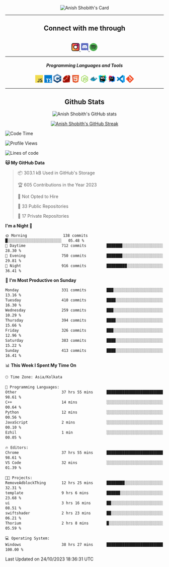<div align="center">

![Anish Shobith's Card](https://cardivo.vercel.app/api?name=Anish%20Shobith%20P%20S&description=Hi%20there%F0%9F%91%8B,%20I%20am%20a%2020-years-old.%20I%20am%20a%20Web%20and%20Application%20developer%20from%20India.%20Nice%20to%20meet%20you%20all.%20Looking%20forward%20to%20paritcipate%20with%20you.&image=https://i.imgur.com/WlQk3PY.jpg&&disableAnimation=true&site=https://anishshobithps.tech&pattern=plus&colorPattern=%23171616&backgroundColor=%231a1b26&instagram=anish_shobith&linkedin=Anish%20Shobith%20P%20S&fontColor=%23ffffff&iconColor=%23ffffff)

<hr>
 <h2> Connect with me through </h2>
<br>
<a href="https://www.instagram.com/anish_shobith/">
    <img alt="Anish Shobith's Instagram" width="25px" src="https://raw.githubusercontent.com/anishshobithps/anishshobithps/master/assets/socials/instagram.svg">
    </a>
    <a href="https://discord.gg/cWgDskT">
    <img alt="Anish Shobith's Discord", width="25px" src="https://raw.githubusercontent.com/anishshobithps/anishshobithps/master/assets/socials/discord.svg">
    </a>
    <a href="https://open.spotify.com/user/goshcrm0y9jzum2lffvu6f4hz">
    <img alt="Anish Shobith's Spotify", width="25px" src="https://raw.githubusercontent.com/anishshobithps/anishshobithps/master/assets/socials/spotify.svg">
    </a>
    <br>
    <hr>
    <h4> <i> Programming Languages and Tools </i> </h4>
    <img width="25px" src="https://raw.githubusercontent.com/anishshobithps/anishshobithps/master/assets/languages/javascript.svg">
    <img width="25px" src="https://raw.githubusercontent.com/anishshobithps/anishshobithps/master/assets/languages/typescript.svg">
    <img width="25px" src="https://raw.githubusercontent.com/anishshobithps/anishshobithps/master/assets/languages/cpp.svg">
    <img width="25px" src="https://raw.githubusercontent.com/anishshobithps/anishshobithps/master/assets/languages/ruby.svg">
    <img width="25px" src="https://raw.githubusercontent.com/anishshobithps/anishshobithps/master/assets/languages/html.svg">
    <img width="25px" src="https://raw.githubusercontent.com/anishshobithps/anishshobithps/master/assets/tools/nodejs.svg">
    <img width="25px" src="https://raw.githubusercontent.com/anishshobithps/anishshobithps/master/assets/tools/docker.svg">
    <img width="25px" src="https://raw.githubusercontent.com/anishshobithps/anishshobithps/master/assets/tools/webstorm.svg">
    <img width="25px" src="https://raw.githubusercontent.com/anishshobithps/anishshobithps/master/assets/tools/intellij.svg">
    <img width="25px" src="https://raw.githubusercontent.com/anishshobithps/anishshobithps/master/assets/tools/visualstudiocode.svg">
    <img width="25px" src="https://raw.githubusercontent.com/anishshobithps/anishshobithps/master/assets/tools/git.svg">
<hr>
 <h2> Github Stats </h2>

![Anish Shobith's GitHub stats](https://github-readme-stats-fk82.vercel.app/api?username=anishshobithps&show_icons=true&theme=tokyonight&count_private=true)

[![Anish Shobith's GitHub Streak](https://streak-stats.demolab.com?user=anishshobithps&theme=tokyonight&hide_border=true&border_radius=4.6)](https://git.io/streak-stats)

</div>

<!--START_SECTION:waka-->
![Code Time](http://img.shields.io/badge/Code%20Time-1%2C074%20hrs%2045%20mins-blue)

![Profile Views](http://img.shields.io/badge/Profile%20Views-21-blue)

![Lines of code](https://img.shields.io/badge/From%20Hello%20World%20I%27ve%20Written-555.3%20thousand%20lines%20of%20code-blue)

**🐱 My GitHub Data** 

> 📦 303.1 kB Used in GitHub's Storage 
 > 
> 🏆 605 Contributions in the Year 2023
 > 
> 🚫 Not Opted to Hire
 > 
> 📜 33 Public Repositories 
 > 
> 🔑 17 Private Repositories 
 > 
**I'm a Night 🦉** 

```text
🌞 Morning                138 commits         █░░░░░░░░░░░░░░░░░░░░░░░░   05.48 % 
🌆 Daytime                712 commits         ███████░░░░░░░░░░░░░░░░░░   28.30 % 
🌃 Evening                750 commits         ███████░░░░░░░░░░░░░░░░░░   29.81 % 
🌙 Night                  916 commits         █████████░░░░░░░░░░░░░░░░   36.41 % 
```
📅 **I'm Most Productive on Sunday** 

```text
Monday                   331 commits         ███░░░░░░░░░░░░░░░░░░░░░░   13.16 % 
Tuesday                  410 commits         ████░░░░░░░░░░░░░░░░░░░░░   16.30 % 
Wednesday                259 commits         ███░░░░░░░░░░░░░░░░░░░░░░   10.29 % 
Thursday                 394 commits         ████░░░░░░░░░░░░░░░░░░░░░   15.66 % 
Friday                   326 commits         ███░░░░░░░░░░░░░░░░░░░░░░   12.96 % 
Saturday                 383 commits         ████░░░░░░░░░░░░░░░░░░░░░   15.22 % 
Sunday                   413 commits         ████░░░░░░░░░░░░░░░░░░░░░   16.41 % 
```


📊 **This Week I Spent My Time On** 

```text
🕑︎ Time Zone: Asia/Kolkata

💬 Programming Languages: 
Other                    37 hrs 55 mins      █████████████████████████   98.61 % 
C++                      14 mins             ░░░░░░░░░░░░░░░░░░░░░░░░░   00.64 % 
Python                   12 mins             ░░░░░░░░░░░░░░░░░░░░░░░░░   00.56 % 
JavaScript               2 mins              ░░░░░░░░░░░░░░░░░░░░░░░░░   00.10 % 
Ezhil                    1 min               ░░░░░░░░░░░░░░░░░░░░░░░░░   00.05 % 

🔥 Editors: 
Chrome                   37 hrs 55 mins      █████████████████████████   98.61 % 
VS Code                  32 mins             ░░░░░░░░░░░░░░░░░░░░░░░░░   01.39 % 

🐱‍💻 Projects: 
RemoveAdblockThing       12 hrs 25 mins      ████████░░░░░░░░░░░░░░░░░   32.31 % 
template                 9 hrs 6 mins        ██████░░░░░░░░░░░░░░░░░░░   23.68 % 
ui                       3 hrs 16 mins       ██░░░░░░░░░░░░░░░░░░░░░░░   08.51 % 
swiftshader              2 hrs 23 mins       ██░░░░░░░░░░░░░░░░░░░░░░░   06.21 % 
Thorium                  2 hrs 8 mins        █░░░░░░░░░░░░░░░░░░░░░░░░   05.59 % 

💻 Operating System: 
Windows                  38 hrs 27 mins      █████████████████████████   100.00 % 
```


 Last Updated on 24/10/2023 18:36:31 UTC
<!--END_SECTION:waka-->
